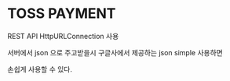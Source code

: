 # TOSS PAYMENT 

REST API HttpURLConnection 사용

서버에서 json 으로 주고받을시  구글사에서 제공하는 json simple 사용하면 

손쉽게 사용할 수 있다.
